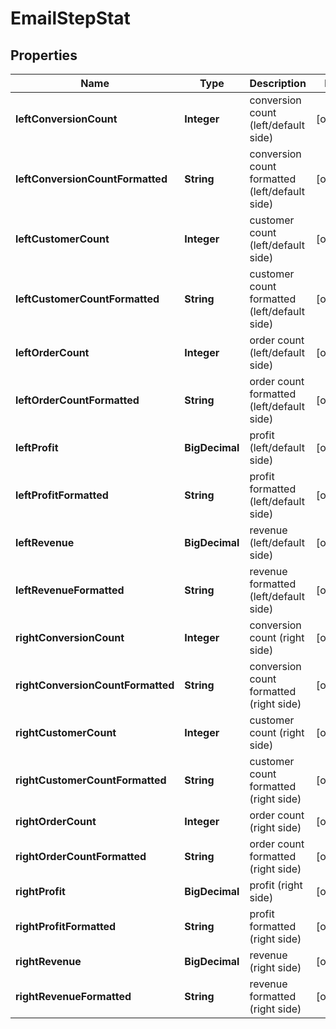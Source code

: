 

# EmailStepStat


## Properties

| Name | Type | Description | Notes |
|------------ | ------------- | ------------- | -------------|
|**leftConversionCount** | **Integer** | conversion count (left/default side) |  [optional] |
|**leftConversionCountFormatted** | **String** | conversion count formatted (left/default side) |  [optional] |
|**leftCustomerCount** | **Integer** | customer count (left/default side) |  [optional] |
|**leftCustomerCountFormatted** | **String** | customer count formatted (left/default side) |  [optional] |
|**leftOrderCount** | **Integer** | order count (left/default side) |  [optional] |
|**leftOrderCountFormatted** | **String** | order count formatted (left/default side) |  [optional] |
|**leftProfit** | **BigDecimal** | profit (left/default side) |  [optional] |
|**leftProfitFormatted** | **String** | profit formatted (left/default side) |  [optional] |
|**leftRevenue** | **BigDecimal** | revenue (left/default side) |  [optional] |
|**leftRevenueFormatted** | **String** | revenue formatted (left/default side) |  [optional] |
|**rightConversionCount** | **Integer** | conversion count (right side) |  [optional] |
|**rightConversionCountFormatted** | **String** | conversion count formatted (right side) |  [optional] |
|**rightCustomerCount** | **Integer** | customer count (right side) |  [optional] |
|**rightCustomerCountFormatted** | **String** | customer count formatted (right side) |  [optional] |
|**rightOrderCount** | **Integer** | order count (right side) |  [optional] |
|**rightOrderCountFormatted** | **String** | order count formatted (right side) |  [optional] |
|**rightProfit** | **BigDecimal** | profit (right side) |  [optional] |
|**rightProfitFormatted** | **String** | profit formatted (right side) |  [optional] |
|**rightRevenue** | **BigDecimal** | revenue (right side) |  [optional] |
|**rightRevenueFormatted** | **String** | revenue formatted (right side) |  [optional] |




